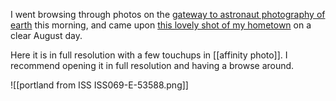 I went browsing through photos on the [gateway to astronaut photography of earth](https://eol.jsc.nasa.gov/SearchPhotos/) this morning, and came upon [this lovely shot of my hometown](https://eol.jsc.nasa.gov/SearchPhotos/photo.pl?mission=ISS069&roll=E&frame=53588) on a clear August day.

Here it is in full resolution with a few touchups in [[affinity photo]]. I recommend opening it in full resolution and having a browse around.

![[portland from ISS ISS069-E-53588.png]]